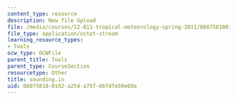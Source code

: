 ```yaml
---
content_type: resource
description: New file Upload
file: /media/courses/12-811-tropical-meteorology-spring-2011/060758100192a254a75f66fdfe50e69a_sounding.in
file_type: application/octet-stream
learning_resource_types:
- Tools
ocw_type: OCWFile
parent_title: Tools
parent_type: CourseSection
resourcetype: Other
title: sounding.in
uid: 06075810-0192-a254-a75f-66fdfe50e69a
---
```

